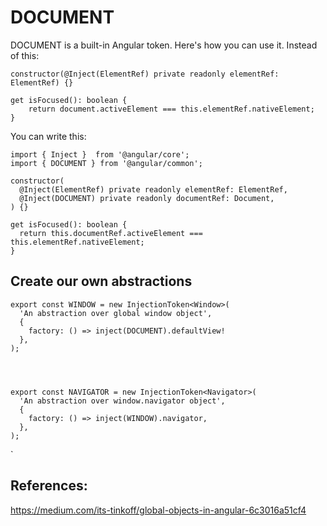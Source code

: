 # DOCUMENT

DOCUMENT is a built-in Angular token. Here's how you can use it. Instead of this:


	constructor(@Inject(ElementRef) private readonly elementRef: ElementRef) {} 

	get isFocused(): boolean {
		return document.activeElement === this.elementRef.nativeElement;
	}


You can write this:


	import { Inject }  from '@angular/core';
	import { DOCUMENT } from '@angular/common';
 	
	constructor(
	  @Inject(ElementRef) private readonly elementRef: ElementRef,
	  @Inject(DOCUMENT) private readonly documentRef: Document,
	) {} 

	get isFocused(): boolean {
	  return this.documentRef.activeElement === this.elementRef.nativeElement;
	}


## Create our own abstractions


	export const WINDOW = new InjectionToken<Window>(
	  'An abstraction over global window object',
	  {
	    factory: () => inject(DOCUMENT).defaultView!
	  },
	);




	export const NAVIGATOR = new InjectionToken<Navigator>(
	  'An abstraction over window.navigator object',
	  {
	    factory: () => inject(WINDOW).navigator,
	  },
	);

`



## References:
https://medium.com/its-tinkoff/global-objects-in-angular-6c3016a51cf4

